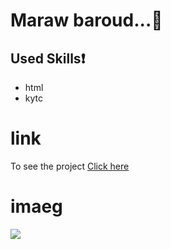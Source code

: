 # Maraw baroud...:blue_heart:
## Used Skills:exclamation:
* html
* kytc
# link
To see the project [Click here](https://marwabaroud.github.io/xb/)
# imaeg
![](img/Marwa.png)
